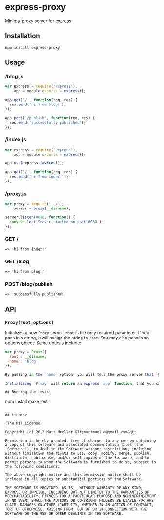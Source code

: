 
# express-proxy

  Minimal proxy server for express

## Installation

    npm install express-proxy

## Usage

### /blog.js

```js
var express = require('express'),
    app = module.exports = express();

app.get('/', function(req, res) {
  res.send('hi from blog!');
});

app.post('/publish', function(req, res) {
  res.send('successfully published');
});
```

### /index.js

```js
var express = require('express'),
    app = module.exports = express();

app.use(express.favicon());

app.get('/', function(req, res) {
  res.send('hi from index!');
});
```

### /proxy.js
```js
var proxy = require('../');
    server = proxy(__dirname);

server.listen(8080, function() {
  console.log('Server started on port 8080');
});
```

### GET / 
    => 'hi from index!'

### GET /blog
    => 'hi from blog!'

### POST /blog/publish
    => 'successfully published!'

## API

### `Proxy(root|options)`

Initializes a new `Proxy` server. `root` is the only required parameter. If you pass in a string, it will assign the string to `root`. You may also pass in an options object. Some options include:

```js
var proxy = Proxy({
  root : __dirname,
  home : 'blog'
});

By passing in the `home` option, you will tell the proxy server that `GET /` will proxy to `GET blog/`.

Initializing `Proxy` will return an express `app` function, that you can use to set up additional configuration.

## Running the tests

```
npm install
make test
```

## License 

(The MIT License)

Copyright (c) 2012 Matt Mueller &lt;mattmuelle@gmail.com&gt;

Permission is hereby granted, free of charge, to any person obtaining
a copy of this software and associated documentation files (the
'Software'), to deal in the Software without restriction, including
without limitation the rights to use, copy, modify, merge, publish,
distribute, sublicense, and/or sell copies of the Software, and to
permit persons to whom the Software is furnished to do so, subject to
the following conditions:

The above copyright notice and this permission notice shall be
included in all copies or substantial portions of the Software.

THE SOFTWARE IS PROVIDED 'AS IS', WITHOUT WARRANTY OF ANY KIND,
EXPRESS OR IMPLIED, INCLUDING BUT NOT LIMITED TO THE WARRANTIES OF
MERCHANTABILITY, FITNESS FOR A PARTICULAR PURPOSE AND NONINFRINGEMENT.
IN NO EVENT SHALL THE AUTHORS OR COPYRIGHT HOLDERS BE LIABLE FOR ANY
CLAIM, DAMAGES OR OTHER LIABILITY, WHETHER IN AN ACTION OF CONTRACT,
TORT OR OTHERWISE, ARISING FROM, OUT OF OR IN CONNECTION WITH THE
SOFTWARE OR THE USE OR OTHER DEALINGS IN THE SOFTWARE.
